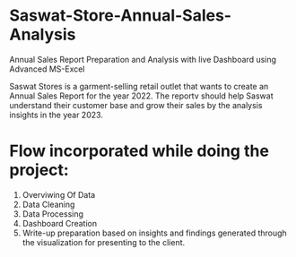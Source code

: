 # Saswat-Store-Annual-Sales-Analysis
Annual Sales Report Preparation and Analysis with live Dashboard using Advanced MS-Excel

Saswat Stores is a garment-selling retail outlet that wants to create an Annual Sales Report for the year 2022. The reportv  should help Saswat understand their customer base and grow their sales by the analysis insights in the year 2023.
# Flow incorporated while doing the project:
1. Overviwing Of Data
2. Data Cleaning
3. Data Processing
4. Dashboard Creation
5. Write-up preparation based on insights and findings generated through the visualization for presenting to the client.
